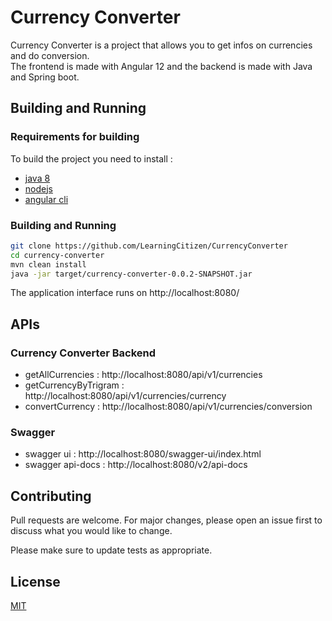 # Currency Converter

Currency Converter is a project that allows you to get infos on currencies and do conversion.  
The frontend is made with Angular 12 and the backend is made with Java and Spring boot.  

## Building and Running

### Requirements for building
To build the project you need to install :  
- [java 8](https://www.oracle.com/fr/java/technologies/javase/javase-jdk8-downloads.html)  
- [nodejs](https://nodejs.org/en/download/)  
- [angular cli](https://angular.io/guide/setup-local#install-the-angular-cli) 

 ### Building and Running

```bash
git clone https://github.com/LearningCitizen/CurrencyConverter
cd currency-converter
mvn clean install
java -jar target/currency-converter-0.0.2-SNAPSHOT.jar
```
The application interface runs on http://localhost:8080/

## APIs

### Currency Converter Backend
- getAllCurrencies : http://localhost:8080/api/v1/currencies
- getCurrencyByTrigram : http://localhost:8080/api/v1/currencies/currency
- convertCurrency : http://localhost:8080/api/v1/currencies/conversion

### Swagger
- swagger ui : http://localhost:8080/swagger-ui/index.html
- swagger api-docs : http://localhost:8080/v2/api-docs

## Contributing
Pull requests are welcome. For major changes, please open an issue first to discuss what you would like to change.

Please make sure to update tests as appropriate.

## License
[MIT](https://choosealicense.com/licenses/mit/)